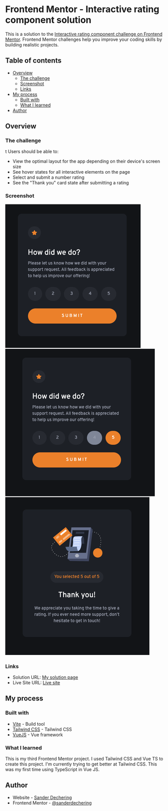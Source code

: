 # Frontend Mentor - Interactive rating component solution

This is a solution to the [Interactive rating component challenge on Frontend Mentor](https://www.frontendmentor.io/challenges/interactive-rating-component-koxpeBUmI). Frontend Mentor challenges help you improve your coding skills by building realistic projects. 

## Table of contents

- [Overview](#overview)
  - [The challenge](#the-challenge)
  - [Screenshot](#screenshot)
  - [Links](#links)
- [My process](#my-process)
  - [Built with](#built-with)
  - [What I learned](#what-i-learned)
- [Author](#author)

## Overview

### The challenge
t
Users should be able to:

- View the optimal layout for the app depending on their device's screen size
- See hover states for all interactive elements on the page
- Select and submit a number rating
- See the "Thank you" card state after submitting a rating

### Screenshot

![](design/1.png)
![](design/2.png)
![](design/3.png)

### Links

- Solution URL: [My solution page](https://your-solution-url.com)
- Live Site URL: [Live site](https://your-live-site-url.com)

## My process

### Built with

- [Vite](https://vitejs.org/) - Build tool
- [Tailwind CSS](https://tailwindcss.com/) - Tailwind CSS
- [VueJS](https://vuejs.org/) - Vue framework

### What I learned

This is my third Frontend Mentor project. I used Tailwind CSS and Vue TS to create this project.
I'm currently trying to get better at Tailwind CSS. This was my first time using TypeScript in Vue JS.

## Author

- Website - [Sander Dechering](https://www.sanderdechering.nl)
- Frontend Mentor - [@sanderdechering](https://www.frontendmentor.io/profile/sanderdechering)